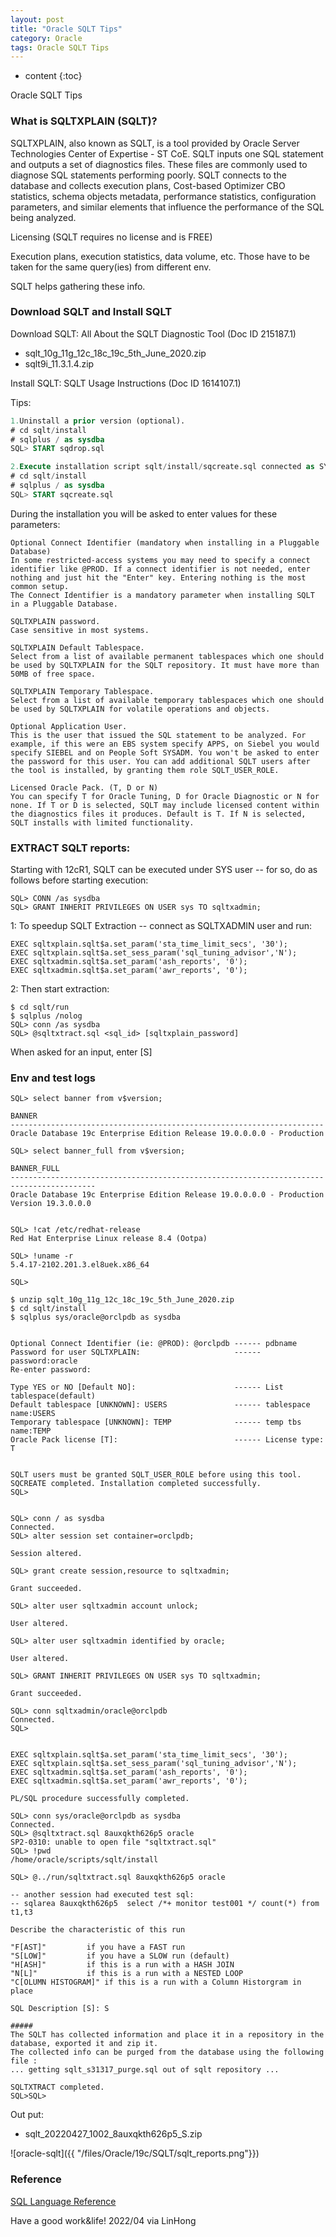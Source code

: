 ```yaml
---
layout: post
title: "Oracle SQLT Tips"
category: Oracle
tags: Oracle SQLT Tips
---
```


* content
{:toc}

Oracle SQLT Tips

### What is SQLTXPLAIN (SQLT)?

SQLTXPLAIN, also known as SQLT, is a tool provided by Oracle Server Technologies Center of Expertise - ST CoE. SQLT inputs one SQL statement and outputs a set of diagnostics files. These files are commonly used to diagnose SQL statements performing poorly. SQLT connects to the database and collects execution plans, Cost-based Optimizer CBO statistics, schema objects metadata, performance statistics, configuration parameters, and similar elements that influence the performance of the SQL being analyzed.

Licensing (SQLT requires no license and is FREE)

Execution plans, execution statistics, data volume, etc. Those have to be taken for the same query(ies) from different env.

SQLT helps gathering these info.

### Download SQLT and Install SQLT

Download SQLT: All About the SQLT Diagnostic Tool (Doc ID 215187.1)

- sqlt_10g_11g_12c_18c_19c_5th_June_2020.zip
- sqlt9i_11.3.1.4.zip

Install SQLT: SQLT Usage Instructions (Doc ID 1614107.1)

Tips:

```sql
1.Uninstall a prior version (optional).
# cd sqlt/install
# sqlplus / as sysdba
SQL> START sqdrop.sql

2.Execute installation script sqlt/install/sqcreate.sql connected as SYS.
# cd sqlt/install
# sqlplus / as sysdba
SQL> START sqcreate.sql
```


During the installation you will be asked to enter values for these parameters:
```
Optional Connect Identifier (mandatory when installing in a Pluggable Database)
In some restricted-access systems you may need to specify a connect identifier like @PROD. If a connect identifier is not needed, enter nothing and just hit the "Enter" key. Entering nothing is the most common setup.
The Connect Identifier is a mandatory parameter when installing SQLT in a Pluggable Database.

SQLTXPLAIN password.
Case sensitive in most systems.

SQLTXPLAIN Default Tablespace.
Select from a list of available permanent tablespaces which one should be used by SQLTXPLAIN for the SQLT repository. It must have more than 50MB of free space.

SQLTXPLAIN Temporary Tablespace.
Select from a list of available temporary tablespaces which one should be used by SQLTXPLAIN for volatile operations and objects.

Optional Application User.
This is the user that issued the SQL statement to be analyzed. For example, if this were an EBS system specify APPS, on Siebel you would specify SIEBEL and on People Soft SYSADM. You won't be asked to enter the password for this user. You can add additional SQLT users after the tool is installed, by granting them role SQLT_USER_ROLE.

Licensed Oracle Pack. (T, D or N)
You can specify T for Oracle Tuning, D for Oracle Diagnostic or N for none. If T or D is selected, SQLT may include licensed content within the diagnostics files it produces. Default is T. If N is selected, SQLT installs with limited functionality.
```


### EXTRACT SQLT reports:

Starting with 12cR1, SQLT can be executed under SYS user -- for so, do as follows before starting execution:


```
SQL> CONN /as sysdba
SQL> GRANT INHERIT PRIVILEGES ON USER sys TO sqltxadmin;
```

1: To speedup SQLT Extraction -- connect as SQLTXADMIN user and run:

```
EXEC sqltxplain.sqlt$a.set_param('sta_time_limit_secs', '30');
EXEC sqltxplain.sqlt$a.set_sess_param('sql_tuning_advisor','N');
EXEC sqltxadmin.sqlt$a.set_param('ash_reports', '0');
EXEC sqltxadmin.sqlt$a.set_param('awr_reports', '0');
```

2: Then start extraction:
```
$ cd sqlt/run
$ sqlplus /nolog
SQL> conn /as sysdba
SQL> @sqltxtract.sql <sql_id> [sqltxplain_password]
```

When asked for an input, enter [S]


### Env and test logs

```
SQL> select banner from v$version;

BANNER
----------------------------------------------------------------------
Oracle Database 19c Enterprise Edition Release 19.0.0.0.0 - Production

SQL> select banner_full from v$version;

BANNER_FULL
-----------------------------------------------------------------------------------------
Oracle Database 19c Enterprise Edition Release 19.0.0.0.0 - Production
Version 19.3.0.0.0


SQL> !cat /etc/redhat-release
Red Hat Enterprise Linux release 8.4 (Ootpa)

SQL> !uname -r
5.4.17-2102.201.3.el8uek.x86_64

SQL>
```

```
$ unzip sqlt_10g_11g_12c_18c_19c_5th_June_2020.zip
$ cd sqlt/install
$ sqlplus sys/oracle@orclpdb as sysdba


Optional Connect Identifier (ie: @PROD): @orclpdb ------ pdbname
Password for user SQLTXPLAIN:                     ------ password:oracle
Re-enter password:

Type YES or NO [Default NO]:                      ------ List tablespace(default)
Default tablespace [UNKNOWN]: USERS               ------ tablespace name:USERS
Temporary tablespace [UNKNOWN]: TEMP              ------ temp tbs   name:TEMP
Oracle Pack license [T]:                          ------ License type: T


SQLT users must be granted SQLT_USER_ROLE before using this tool.
SQCREATE completed. Installation completed successfully.
SQL>

```

```

SQL> conn / as sysdba
Connected.
SQL> alter session set container=orclpdb;

Session altered.

SQL> grant create session,resource to sqltxadmin;

Grant succeeded.

SQL> alter user sqltxadmin account unlock;

User altered.

SQL> alter user sqltxadmin identified by oracle;

User altered.

SQL> GRANT INHERIT PRIVILEGES ON USER sys TO sqltxadmin;

Grant succeeded.

SQL> conn sqltxadmin/oracle@orclpdb
Connected.
SQL>


EXEC sqltxplain.sqlt$a.set_param('sta_time_limit_secs', '30');
EXEC sqltxplain.sqlt$a.set_sess_param('sql_tuning_advisor','N');
EXEC sqltxadmin.sqlt$a.set_param('ash_reports', '0');
EXEC sqltxadmin.sqlt$a.set_param('awr_reports', '0');

PL/SQL procedure successfully completed.

SQL> conn sys/oracle@orclpdb as sysdba
Connected.
SQL> @sqltxtract.sql 8auxqkth626p5 oracle
SP2-0310: unable to open file "sqltxtract.sql"
SQL> !pwd
/home/oracle/scripts/sqlt/install

SQL> @../run/sqltxtract.sql 8auxqkth626p5 oracle

-- another session had executed test sql:
-- sqlarea 8auxqkth626p5  select /*+ monitor test001 */ count(*) from t1,t3

Describe the characteristic of this run

"F[AST]"	     if you have a FAST run
"S[LOW]"	     if you have a SLOW run (default)
"H[ASH]"	     if this is a run with a HASH JOIN
"N[L]"		     if this is a run with a NESTED LOOP
"C[OLUMN HISTOGRAM]" if this is a run with a Column Historgram in place

SQL Description [S]: S

#####
The SQLT has collected information and place it in a repository in the database, exported it and zip it.
The collected info can be purged from the database using the following file :
... getting sqlt_s31317_purge.sql out of sqlt repository ...

SQLTXTRACT completed.
SQL>SQL>
```
Out put:
- sqlt_20220427_1002_8auxqkth626p5_S.zip

![oracle-sqlt]({{ "/files/Oracle/19c/SQLT/sqlt_reports.png"}}) 


### Reference

[SQL Language Reference](https://docs.oracle.com/en/database/oracle/oracle-database/21/sqlrf/index.html)

Have a good work&life! 2022/04 via LinHong


